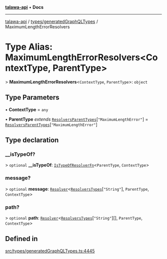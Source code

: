 [**talawa-api**](../../../README.md) • **Docs**

***

[talawa-api](../../../modules.md) / [types/generatedGraphQLTypes](../README.md) / MaximumLengthErrorResolvers

# Type Alias: MaximumLengthErrorResolvers\<ContextType, ParentType\>

\> **MaximumLengthErrorResolvers**\<`ContextType`, `ParentType`\>: `object`

## Type Parameters

• **ContextType** = `any`

• **ParentType** *extends* [`ResolversParentTypes`](ResolversParentTypes.md)\[`"MaximumLengthError"`\] = [`ResolversParentTypes`](ResolversParentTypes.md)\[`"MaximumLengthError"`\]

## Type declaration

### \_\_isTypeOf?

\> `optional` **\_\_isTypeOf**: [`IsTypeOfResolverFn`](IsTypeOfResolverFn.md)\<`ParentType`, `ContextType`\>

### message?

\> `optional` **message**: [`Resolver`](Resolver.md)\<[`ResolversTypes`](ResolversTypes.md)\[`"String"`\], `ParentType`, `ContextType`\>

### path?

\> `optional` **path**: [`Resolver`](Resolver.md)\<[`ResolversTypes`](ResolversTypes.md)\[`"String"`\][], `ParentType`, `ContextType`\>

## Defined in

[src/types/generatedGraphQLTypes.ts:4445](https://github.com/PalisadoesFoundation/talawa-api/blob/bba5d82264abb62b9e358a3d3fe1af18a8a8f6e4/src/types/generatedGraphQLTypes.ts#L4445)
